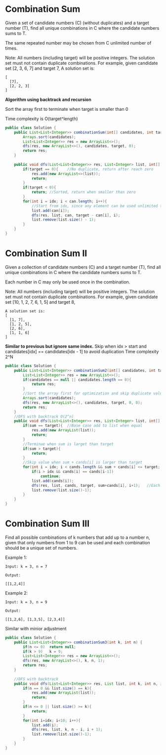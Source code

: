 # Combination Sum


Given a set of candidate numbers (C) (without duplicates) and a target number (T), find all unique combinations in C where the candidate numbers sums to T.

The same repeated number may be chosen from C unlimited number of times.

Note:
All numbers (including target) will be positive integers.
The solution set must not contain duplicate combinations.
For example, given candidate set [2, 3, 6, 7] and target 7, 
A solution set is: 
```
[
  [7],
  [2, 2, 3]
]
```

**Algorithm using backtrack and recursion**

Sort the array first to terminate when target is smaller than 0

Time complexity is O(target^length)

```java
public class Solution {
    public List<List<Integer>> combinationSum(int[] candidates, int target) {
        Arrays.sort(candidates);
        List<List<Integer>> res = new ArrayList<>();
        dfs(res, new ArrayList<>(), candidates, target, 0);
        return res;
    }
    
    public void dfs(List<List<Integer>> res, List<Integer> list, int[] can, int target, int idx){
        if(target == 0){    //No duplicate, return after reach zero
            res.add(new ArrayList<>(list));
            return;
        }
        if(target < 0){
            return; //Sorted, return when smaller than zero
        }
        for(int i = idx; i < can.length; i++){  
            //Start from idx, since any element can be used unlimited times
            list.add(can[i]);
            dfs(res, list, can, target - can[i], i);
            list.remove(list.size() - 1);
        }
    }
}
```
# Combination Sum II
Given a collection of candidate numbers (C) and a target number (T), find all unique combinations in C where the candidate numbers sums to T.

Each number in C may only be used once in the combination.

Note:
All numbers (including target) will be positive integers.
The solution set must not contain duplicate combinations.
For example, given candidate set [10, 1, 2, 7, 6, 1, 5] and target 8, 
```
A solution set is: 
[
  [1, 7],
  [1, 2, 5],
  [2, 6],
  [1, 1, 6]
]
```
**Similar to previous but ignore same index.**
Skip when idx > start and candidates[idx] == candidates[idx - 1] to avoid duplication
Time complexity 2^N
```java
public class Solution {
    public List<List<Integer>> combinationSum2(int[] candidates, int target) {
        List<List<Integer>> res = new ArrayList<>();
        if(candidates == null || candidates.length == 0){
            return res;
        }
        //Sort the array first for optimization and skip duplicate values
        Arrays.sort(candidates);
        dfs(res, new ArrayList<>(), candidates, target, 0, 0);
        return res;
    }
    //DFS with backtrack O(2^n) 
    public void dfs(List<List<Integer>> res, List<Integer> list, int[] cands, int target, int sum, int idx){
        if(sum == target){  //Base case add to list when equal
            res.add(new ArrayList(list));
            return;
        }
        //Terminae when sum is larget than target
        if(sum > target){
            return;
        }
        //Skip value when sum + cands[i] is larger than target
        for(int i = idx; i < cands.length && sum + cands[i] <= target; i++){
            if(i > idx && cands[i] == cands[i-1])
                continue;
            list.add(cands[i]);
            dfs(res, list, cands, target, sum+cands[i], i+1);   //Each value use once, next iteration start with i+1
            list.remove(list.size()-1);
        }
    }
}
```

# Combination Sum III
Find all possible combinations of k numbers that add up to a number n, given that only numbers from 1 to 9 can be used and each combination should be a unique set of numbers.

Example 1:

```
Input: k = 3, n = 7

Output:

[[1,2,4]]
```
Example 2:
```
Input: k = 3, n = 9

Output:

[[1,2,6], [1,3,5], [2,3,4]]
```
Similar with minior adjustment
```java
public class Solution {
    public List<List<Integer>> combinationSum3(int k, int n) {
        if(n <= 0)  return null;
        if(k > 9)   k = 9;
        List<List<Integer>> res = new ArrayList<>();
        dfs(res, new ArrayList<>(), k, n, 1);
        return res;
    }
    
    //DFS with backtrack
    public void dfs(List<List<Integer>> res, List list, int k, int n, int idx){
        if(n == 0 && list.size() == k){
            res.add(new ArrayList(list));
            return;
        }
        if(n <= 0 || list.size() >= k){
            return;
        }
        for(int i=idx; i<10; i++){
            list.add(i);
            dfs(res, list, k, n - i, i + 1);
            list.remove(list.size()-1);
        }
    }
}
```
